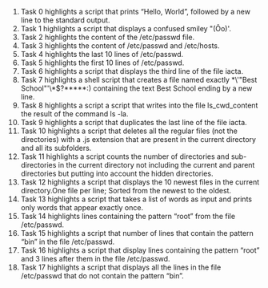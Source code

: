 1. Task 0 highlights a script that prints “Hello, World”, followed by a new line to the standard output.
2. Task 1 highlights a script that displays a confused smiley "(Ôo)'.
3. Task 2 highlights the content of the /etc/passwd file.
4. Task 3 highlights the content of /etc/passwd and /etc/hosts.
5. Task 4 highlights the last 10 lines of /etc/passwd.
6. Task 5 highlights the first 10 lines of /etc/passwd.
7. Task 6 highlights a script that displays the third line of the file iacta.
8. Task 7 highlights a shell script that creates a file named exactly \*\\'"Best School"\'\\*$\?\*\*\*\*\*:) containing the text Best School ending by a new line.
9. Task 8 highlights a script a script that writes into the file ls_cwd_content the result of the command ls -la.
10. Task 9 highlights a script that duplicates the last line of the file iacta.
11. Task 10 highlights a script that deletes all the regular files (not the directories) with a .js extension that are present in the current directory and all its subfolders.
12. Task 11 highlights a script counts the number of directories and sub-directories in the current directory not including the current and parent directories but putting into account the hidden directories.
13. Task 12 highlights a script that displays the 10 newest files in the current directory.One file per line; Sorted from the newest to the oldest.
14. Task 13 highlights a script that takes a list of words as input and prints only words that appear exactly once.
15. Task 14 highlights lines containing the pattern “root” from the file /etc/passwd.
16. Task 15 highlights a script that number of lines that contain the pattern “bin” in the file /etc/passwd.
17. Task 16 highlights a script that display lines containing the pattern “root” and 3 lines after them in the file /etc/passwd.
18. Task 17 highlights a script that displays  all the lines in the file /etc/passwd that do not contain the pattern “bin”. 

